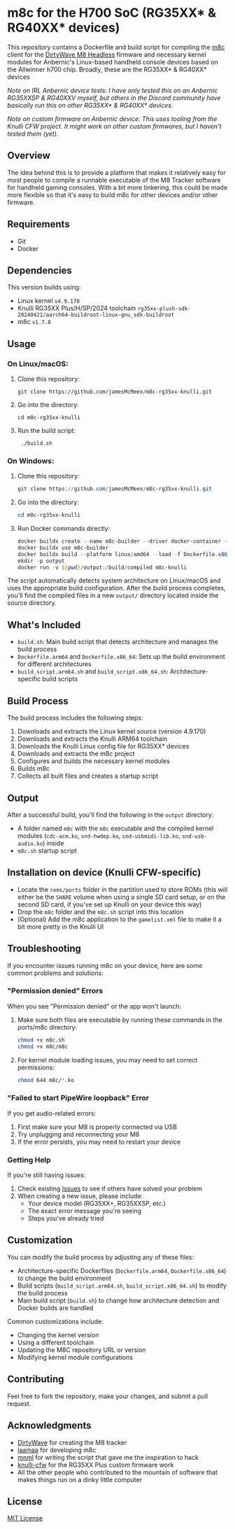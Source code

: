 # m8c for the H700 SoC (RG35XX* & RG40XX* devices)

This repository contains a Dockerfile and build script for compiling the [m8c](https://github.com/laamaa/m8c) client for the [DirtyWave M8 Headless](https://github.com/Dirtywave/M8HeadlessFirmware) firmware and necessary kernel modules for Anbernic's Linux-based handheld console devices based on the Allwinner h700 chip. Broadly, these are the RG35XX* & RG40XX* devices

_Note on IRL Anbernic device tests: I have only tested this on an Anbernic RG35XXSP & RG40XXV myself, but others in the Discord community have basically run this on other RG35XX* & RG40XX* devices._

_Note on custom firmware on Anbernic device: This uses tooling from the Knulli CFW project. It might work on other custom firmwares, but I haven't tested them (yet)._

## Overview

The idea behind this is to provide a platform that makes it relatively easy for most people to compile a runnable executable of the M8 Tracker software for handheld gaming consoles. With a bit more tinkering, this could be made more flexible so that it's easy to build m8c for other devices and/or other firmware.

## Requirements

- Git
- Docker

## Dependencies
This version builds using:
- Linux kernel `v4.9.170`
- Knulli RG35XX Plus/H/SP/2024 toolchain `rg35xx-plush-sdk-20240421/aarch64-buildroot-linux-gnu_sdk-buildroot`
- m8c `v1.7.8`

## Usage

### On Linux/macOS:
1. Clone this repository:
   ```shell
   git clone https://github.com/jamesMcMeex/m8c-rg35xx-knulli.git
   ```

2. Go into the directory:
    ```shell
    cd m8c-rg35xx-knulli
    ```

3. Run the build script:
   ```shell
    ./build.sh
   ```

### On Windows:
1. Clone this repository:
   ```powershell
   git clone https://github.com/jamesMcMeex/m8c-rg35xx-knulli.git
   ```

2. Go into the directory:
    ```powershell
    cd m8c-rg35xx-knulli
    ```

3. Run Docker commands directly:
   ```powershell
   docker buildx create --name m8c-builder --driver docker-container --bootstrap
   docker buildx use m8c-builder
   docker buildx build --platform linux/amd64 --load -f Dockerfile.x86_64 -t m8c-knulli .
   mkdir -p output
   docker run -v ${pwd}/output:/build/compiled m8c-knulli
   ```

The script automatically detects system architecture on Linux/macOS and uses the appropriate build configuration. After the build process completes, you'll find the compiled files in a new `output/` directory located inside the source directory.

## What's Included

- `build.sh`: Main build script that detects architecture and manages the build process
- `Dockerfile.arm64` and `Dockerfile.x86_64`: Sets up the build environment for different architectures
- `build_script.arm64.sh` and `build_script.x86_64.sh`: Architecture-specific build scripts

## Build Process

The build process includes the following steps:

1. Downloads and extracts the Linux kernel source (version 4.9.170)
2. Downloads and extracts the Knulli ARM64 toolchain
3. Downloads the Knulli Linux config file for RG35XX* devices
4. Downloads and extracts the m8c project
5. Configures and builds the necessary kernel modules
6. Builds m8c
7. Collects all built files and creates a startup script

## Output

After a successful build, you'll find the following in the `output` directory:

- A folder named `m8c` with the `m8c` executable and the compiled kernel modules (`cdc-acm.ko`, `snd-hwdep.ko`, `snd-usbmidi-lib.ko`, `snd-usb-audio.ko`) inside
- `m8c.sh` startup script

## Installation on device (Knulli CFW-specific)
- Locate the `roms/ports` folder in the partition used to store ROMs (this will either be the `SHARE` volume when using a single SD card setup, or on the second SD card, if you've set up Knulli on your device this way)
- Drop the `m8c` folder and the `m8c.sh` script into this location
- (Optional) Add the m8c application to the `gamelist.xml` file to make it a bit more pretty in the Knulli UI

## Troubleshooting

If you encounter issues running m8c on your device, here are some common problems and solutions:

### "Permission denied" Errors
When you see "Permission denied" or the app won't launch:

1. Make sure both files are executable by running these commands in the ports/m8c directory:
   ```bash
   chmod +x m8c.sh
   chmod +x m8c/m8c
   ```

2. For kernel module loading issues, you may need to set correct permissions:
   ```bash
   chmod 644 m8c/*.ko
   ```

### "Failed to start PipeWire loopback" Error
If you get audio-related errors:

1. First make sure your M8 is properly connected via USB
2. Try unplugging and reconnecting your M8
3. If the error persists, you may need to restart your device

### Getting Help
If you're still having issues:
1. Check existing [Issues](https://github.com/jamesMcMeex/m8c-rg35xx-knulli/issues) to see if others have solved your problem
2. When creating a new issue, please include:
   - Your device model (RG35XX+, RG35XXSP, etc.)
   - The exact error message you're seeing
   - Steps you've already tried

## Customization
You can modify the build process by adjusting any of these files:
- Architecture-specific Dockerfiles (`Dockerfile.arm64`, `Dockerfile.x86_64`) to change the build environment
- Build scripts (`build_script.arm64.sh`, `build_script.x86_64.sh`) to modify the build process
- Main build script (`build.sh`) to change how architecture detection and Docker builds are handled

Common customizations include:
- Changing the kernel version
- Using a different toolchain
- Updating the M8C repository URL or version
- Modifying kernel module configurations

## Contributing
Feel free to fork the repository, make your changes, and submit a pull request.

## Acknowledgments
- [DirtyWave](https://dirtywave.com/) for creating the M8 tracker
- [laamaa](https://github.com/laamaa) for developing m8c
- [mnml](https://github.com/mnml) for writing the script that gave me the inspiration to hack
- [knulli-cfw](https://github.com/knulli-cfw) for the RG35XX Plus custom firmware work
- All the other people who contributed to the mountain of software that makes things run on a dinky little computer

## License
[MIT License](LICENSE.md)
